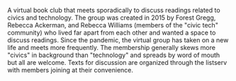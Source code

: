A virtual book club that meets sporadically to discuss readings related to civics and technology. The group was created in 2015 by Forest Gregg, Rebecca Ackerman, and Rebecca Williams (members of the "civic tech" community) who lived far apart from each other and wanted a space to discuss readings. Since the pandemic, the virtual group has taken on a new life and meets more frequently. The membership generally skews more "civics" in background than "technology" and spreads by word of mouth but all are welcome. Texts for discussion are organized through the listserv with members joining at their convenience. 
